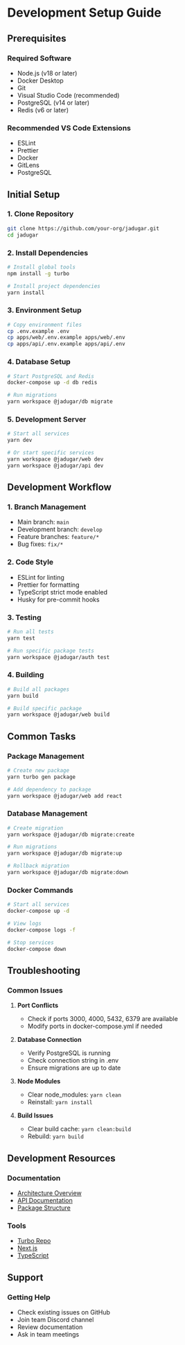 # Development Setup Guide

## Prerequisites

### Required Software
- Node.js (v18 or later)
- Docker Desktop
- Git
- Visual Studio Code (recommended)
- PostgreSQL (v14 or later)
- Redis (v6 or later)

### Recommended VS Code Extensions
- ESLint
- Prettier
- Docker
- GitLens
- PostgreSQL

## Initial Setup

### 1. Clone Repository
```bash
git clone https://github.com/your-org/jadugar.git
cd jadugar
```

### 2. Install Dependencies
```bash
# Install global tools
npm install -g turbo

# Install project dependencies
yarn install
```

### 3. Environment Setup
```bash
# Copy environment files
cp .env.example .env
cp apps/web/.env.example apps/web/.env
cp apps/api/.env.example apps/api/.env
```

### 4. Database Setup
```bash
# Start PostgreSQL and Redis
docker-compose up -d db redis

# Run migrations
yarn workspace @jadugar/db migrate
```

### 5. Development Server
```bash
# Start all services
yarn dev

# Or start specific services
yarn workspace @jadugar/web dev
yarn workspace @jadugar/api dev
```

## Development Workflow

### 1. Branch Management
- Main branch: `main`
- Development branch: `develop`
- Feature branches: `feature/*`
- Bug fixes: `fix/*`

### 2. Code Style
- ESLint for linting
- Prettier for formatting
- TypeScript strict mode enabled
- Husky for pre-commit hooks

### 3. Testing
```bash
# Run all tests
yarn test

# Run specific package tests
yarn workspace @jadugar/auth test
```

### 4. Building
```bash
# Build all packages
yarn build

# Build specific package
yarn workspace @jadugar/web build
```

## Common Tasks

### Package Management
```bash
# Create new package
yarn turbo gen package

# Add dependency to package
yarn workspace @jadugar/web add react
```

### Database Management
```bash
# Create migration
yarn workspace @jadugar/db migrate:create

# Run migrations
yarn workspace @jadugar/db migrate:up

# Rollback migration
yarn workspace @jadugar/db migrate:down
```

### Docker Commands
```bash
# Start all services
docker-compose up -d

# View logs
docker-compose logs -f

# Stop services
docker-compose down
```

## Troubleshooting

### Common Issues

1. **Port Conflicts**
   - Check if ports 3000, 4000, 5432, 6379 are available
   - Modify ports in docker-compose.yml if needed

2. **Database Connection**
   - Verify PostgreSQL is running
   - Check connection string in .env
   - Ensure migrations are up to date

3. **Node Modules**
   - Clear node_modules: `yarn clean`
   - Reinstall: `yarn install`

4. **Build Issues**
   - Clear build cache: `yarn clean:build`
   - Rebuild: `yarn build`

## Development Resources

### Documentation
- [Architecture Overview](../ARCHITECTURE.md)
- [API Documentation](./api/README.md)
- [Package Structure](./packages/README.md)

### Tools
- [Turbo Repo](https://turbo.build/repo)
- [Next.js](https://nextjs.org/docs)
- [TypeScript](https://www.typescriptlang.org/docs)

## Support

### Getting Help
- Check existing issues on GitHub
- Join team Discord channel
- Review documentation
- Ask in team meetings
